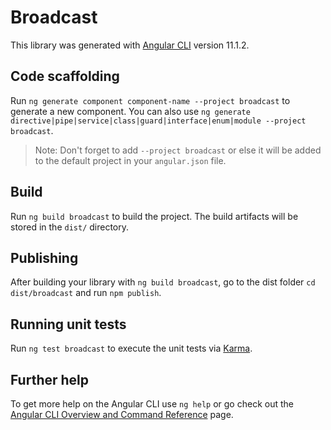# Broadcast

This library was generated with [Angular CLI](https://github.com/angular/angular-cli) version 11.1.2.

## Code scaffolding

Run `ng generate component component-name --project broadcast` to generate a new component. You can also use `ng generate directive|pipe|service|class|guard|interface|enum|module --project broadcast`.
> Note: Don't forget to add `--project broadcast` or else it will be added to the default project in your `angular.json` file. 

## Build

Run `ng build broadcast` to build the project. The build artifacts will be stored in the `dist/` directory.

## Publishing

After building your library with `ng build broadcast`, go to the dist folder `cd dist/broadcast` and run `npm publish`.

## Running unit tests

Run `ng test broadcast` to execute the unit tests via [Karma](https://karma-runner.github.io).

## Further help

To get more help on the Angular CLI use `ng help` or go check out the [Angular CLI Overview and Command Reference](https://angular.io/cli) page.
